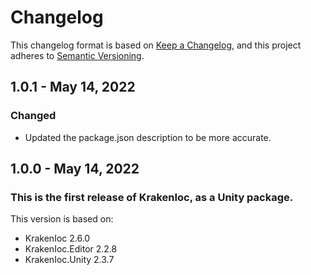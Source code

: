 # Changelog

This changelog format is based on [Keep a Changelog](https://keepachangelog.com/en/1.0.0/), and this project adheres to [Semantic Versioning](https://semver.org/spec/v2.0.0.html).

## 1.0.1 - May 14, 2022
### Changed
- Updated the package.json description to be more accurate.


## 1.0.0 - May 14, 2022
### This is the first release of KrakenIoc, as a Unity package.
This version is based on:
- KrakenIoc 2.6.0
- KrakenIoc.Editor 2.2.8
- KrakenIoc.Unity 2.3.7

